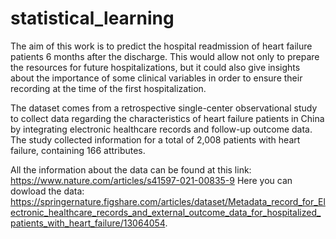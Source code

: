 # statistical_learning

The aim of this work is to predict the hospital readmission of heart failure patients 6 months after the discharge. This
would allow not only to prepare the resources for future hospitalizations, but it could also give insights about the
importance of some clinical variables in order to ensure their recording at the time of the first hospitalization.

The dataset comes from a retrospective single-center observational study to collect data regarding the characteristics of heart failure patients in China by integrating electronic
healthcare records and follow-up outcome data. The study collected information for a total of 2,008 patients with heart failure, containing 166 attributes.

All the information about the data can be found at this link:
https://www.nature.com/articles/s41597-021-00835-9
Here you can dowload the data: https://springernature.figshare.com/articles/dataset/Metadata_record_for_Electronic_healthcare_records_and_external_outcome_data_for_hospitalized_patients_with_heart_failure/13064054.
